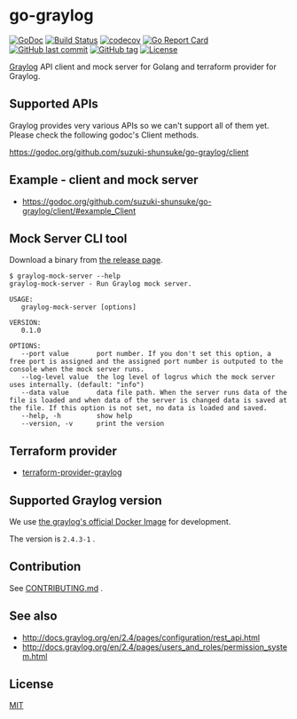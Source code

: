 # go-graylog

[![GoDoc](http://img.shields.io/badge/go-documentation-blue.svg?style=flat-square)](http://godoc.org/github.com/suzuki-shunsuke/go-graylog)
[![Build Status](https://travis-ci.org/suzuki-shunsuke/go-graylog.svg?branch=master)](https://travis-ci.org/suzuki-shunsuke/go-graylog)
[![codecov](https://codecov.io/gh/suzuki-shunsuke/go-graylog/branch/master/graph/badge.svg)](https://codecov.io/gh/suzuki-shunsuke/go-graylog)
[![Go Report Card](https://goreportcard.com/badge/github.com/suzuki-shunsuke/go-graylog)](https://goreportcard.com/report/github.com/suzuki-shunsuke/go-graylog)
[![GitHub last commit](https://img.shields.io/github/last-commit/suzuki-shunsuke/go-graylog.svg)](https://github.com/suzuki-shunsuke/go-graylog)
[![GitHub tag](https://img.shields.io/github/tag/suzuki-shunsuke/go-graylog.svg)](https://github.com/suzuki-shunsuke/go-graylog/releases)
[![License](http://img.shields.io/badge/license-mit-blue.svg?style=flat-square)](https://raw.githubusercontent.com/suzuki-shunsuke/go-graylog/master/LICENSE)

[Graylog](https://www.graylog.org/) API client and mock server for Golang and terraform provider for Graylog.

## Supported APIs

Graylog provides very various APIs so we can't support all of them yet.
Please check the following godoc's Client methods.

https://godoc.org/github.com/suzuki-shunsuke/go-graylog/client

## Example - client and mock server

* https://godoc.org/github.com/suzuki-shunsuke/go-graylog/client/#example_Client

## Mock Server CLI tool

Download a binary from [the release page](https://github.com/suzuki-shunsuke/go-graylog/releases).

```
$ graylog-mock-server --help
graylog-mock-server - Run Graylog mock server.

USAGE:
   graylog-mock-server [options]

VERSION:
   0.1.0

OPTIONS:
   --port value       port number. If you don't set this option, a free port is assigned and the assigned port number is outputed to the console when the mock server runs.
   --log-level value  the log level of logrus which the mock server uses internally. (default: "info")
   --data value       data file path. When the server runs data of the file is loaded and when data of the server is changed data is saved at the file. If this option is not set, no data is loaded and saved.
   --help, -h         show help
   --version, -v      print the version
```

## Terraform provider

* [terraform-provider-graylog](https://github.com/suzuki-shunsuke/go-graylog/tree/master/terraform)

## Supported Graylog version

We use [the graylog's official Docker Image](https://hub.docker.com/r/graylog/graylog/) for development.

The version is `2.4.3-1` .

## Contribution

See [CONTRIBUTING.md](CONTRIBUTING.md) .

## See also

* http://docs.graylog.org/en/2.4/pages/configuration/rest_api.html
* http://docs.graylog.org/en/2.4/pages/users_and_roles/permission_system.html

## License

[MIT](LICENSE)
